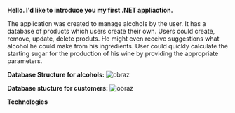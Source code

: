 **Hello. I'd like to introduce you my first .NET appliaction.**

The application was created to manage alcohols by the user. It has a database of products which users create their own. 
Users could create, remove, update, delete produts.
He might even receive suggestions what alcohol he could make from his ingredients.
User could quickly calculate the starting sugar for the production of his wine by providing the appropriate parameters.

**Database Structure for alcohols:**
![obraz](https://github.com/SuchMateusz/WebAppMVC/assets/103280699/3884c7a4-8d87-4308-a13b-1b0481cbf420)


**Database stucture for customers:**
![obraz](https://github.com/SuchMateusz/WebAppMVC/assets/103280699/61655de4-9e04-4785-8818-cd4c2c548b5c)

**Technologies**


